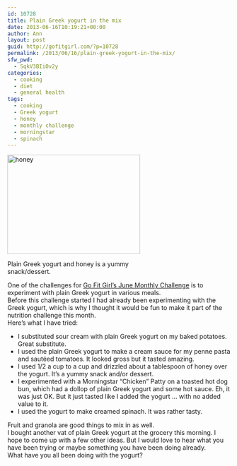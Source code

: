 ```yaml
---
id: 10728
title: Plain Greek yogurt in the mix
date: 2013-06-16T10:19:21+00:00
author: Ann
layout: post
guid: http://gofitgirl.com/?p=10728
permalink: /2013/06/16/plain-greek-yogurt-in-the-mix/
sfw_pwd:
  - SqkV3BIiOv2y
categories:
  - cooking
  - diet
  - general health
tags:
  - cooking
  - Greek yogurt
  - honey
  - monthly challenge
  - morningstar
  - spinach
---
```

<div id="attachment_10729" style="width: 310px" class="wp-caption alignright">
  <a href="http://gofitgirl.com/?attachment_id=10729" rel="attachment wp-att-10729"><img class="size-medium wp-image-10729" alt="honey" src="http://gofitgirl.com/wp-content/uploads/2013/06/honey-greek-yogurt-300x225.jpg" width="300" height="225" /></a>
  
  <p class="wp-caption-text">
    Plain Greek yogurt and honey is a yummy snack/dessert.
  </p>
</div>

  
One of the challenges for [Go Fit Girl&#8217;s June Monthly Challenge](http://gofitgirl.com/?p=10677) is to experiment with plain Greek yogurt in various meals.  
Before this challenge started I had already been experimenting with the Greek yogurt, which is why I thought it would be fun to make it part of the nutrition challenge this month.  
Here&#8217;s what I have tried:

  * I substituted sour cream with plain Greek yogurt on my baked potatoes. Great substitute.
  * I used the plain Greek yogurt to make a cream sauce for my penne pasta and sautéed tomatoes. It looked gross but it tasted amazing.
  * I used 1/2 a cup to a cup and drizzled about a tablespoon of honey over the yogurt. It&#8217;s a yummy snack and/or dessert.
  * I experimented with a Morningstar &#8220;Chicken&#8221; Patty on a toasted hot dog bun, which had a dollop of plain Greek yogurt and some hot sauce. Eh, it was just OK. But it just tasted like I added the yogurt &#8230; with no added value to it.
  * I used the yogurt to make creamed spinach. It was rather tasty.

Fruit and granola are good things to mix in as well.  
I bought another vat of plain Greek yogurt at the grocery this morning. I hope to come up with a few other ideas. But I would love to hear what you have been trying or maybe something you have been doing already.  
What have you all been doing with the yogurt?